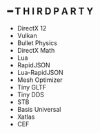 ## ━ T H I R D  P A R T Y
  * DirectX 12
  * Vulkan
  * Bullet Physics
  * DirectX Math
  * Lua
  * RapidJSON
  * Lua-RapidJSON
  * Mesh Optimizer
  * Tiny GLTF
  * Tiny DDS
  * STB
  * Basis Universal
  * Xatlas
  * CEF
